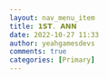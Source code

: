 ```yaml
---
layout: nav_menu_item
title: 𝟭𝗦𝗧. 𝗔𝗡𝗡
date: 2022-10-27 11:33
author: yeahgamesdevs
comments: true
categories: [Primary]
---
```


